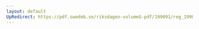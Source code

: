 ```yaml
---
layout: default
UpRedirect: https://pdf.swedeb.se/riksdagen-volumeG-pdf/199091/reg_199091/reg_199091_0521.pdf
---
```

